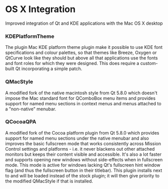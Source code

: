 # OS X Integration

Improved integration of Qt and KDE applications with the Mac OS X desktop

### KDEPlatformTheme

The plugin Mac KDE platform theme plugin make it possible to use KDE font
specifications and colour palettes, so that themes like Breeze, Oxygen or
QtCurve look like they should but above all that applications use the fonts
and font roles for which they were designed.
This does require a custom-built Qt incorporating a simple patch.

### QMacStyle
A modified fork of the native macintosh style from Qt 5.8.0 which doesn't
impose the Mac standard font for QComboBox menu items and provides support
for named menu sections in context menus and menus attached to a "non-native"
menubar.

### QCocoaQPA
A modified fork of the Cocoa platform plugin from Qt 5.8.0 which provides
support for named menu sections under the native menubar and also improves 
the basic fullscreen mode that works consistently across Mission Control
settings and platforms - i.e. it never blackens out other
attached monitors but keeps their content visible and accessible. It's also a
lot faster and supports opening new windows without side-effects when in
fullscreen mode. This mode is active for windows lacking Qt's fullscreen hint
window flag (and thus the fullscreen button in their titlebar).
This plugin installs next to and will be loaded instead of the stock plugin; it
will then give priority to the modified QMacStyle if that is installed.
